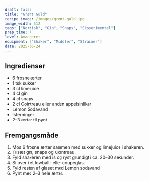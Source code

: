 ```yaml
---
draft: false
title: "Grønt Guld"
recipe_image: /images/grønt-guld.jpg
image_width: 512
tags: ["Nordisk", "Gin", "Snaps", "Eksperimentel"]
prep_time: 7
level: Avanceret
equipment: ["Shaker", "Muddler", "Strainer"]
date: 2025-06-24
---
```


## Ingredienser

- 6 frosne ærter
- 1 tsk sukker
- 3 cl limejuice
- 4 cl gin
- 4 cl snaps
- 2 cl Cointreau eller anden appelsinlikør
- Lemon Sodavand
- Isterninger
- 2–3 ærter til pynt

## Fremgangsmåde

1. Mos 6 frosne ærter sammen med sukker og limejuice i shakeren.
2. Tilsæt gin, snaps og Cointreau.
3. Fyld shakeren med is og ryst grundigt i ca. 20–30 sekunder.
4. Si over i et lowball- eller coupéglas.
5. Fyld resten af glaset med Lemon sodavand
6. Pynt med 2–3 hele ærter.